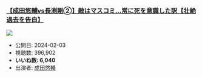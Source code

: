 ### [【成田悠輔vs長渕剛➁】敵はマスコミ…常に死を意識した訳【壮絶過去を告白】](https://www.youtube.com/watch?v=GsqiHF6qiT4)
[![](https://img.youtube.com/vi/GsqiHF6qiT4/sddefault.jpg)](https://www.youtube.com/watch?v=GsqiHF6qiT4)
-   公開日: 2024-02-03
-   視聴数: 396,902
-   **いいね数: 6,040**
-   出演者: [成田悠輔](/rehacq_fan/people/成田悠輔 "wikilink")
